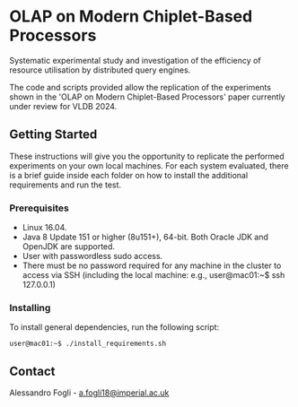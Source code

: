 # OLAP on Modern Chiplet-Based Processors
<a name="readme-top"></a>

Systematic experimental study and investigation of the efficiency of resource utilisation by distributed query engines. 

The code and scripts provided allow the replication of the experiments shown in the 'OLAP on Modern Chiplet-Based Processors' paper currently under review for VLDB 2024.

## Getting Started

These instructions will give you the opportunity to replicate the performed experiments on your own local machines.
For each system evaluated, there is a brief guide inside each folder on how to install the additional requirements and run the test.

### Prerequisites

* Linux 16.04.
* Java 8 Update 151 or higher (8u151+), 64-bit. Both Oracle JDK and OpenJDK are supported.
* User with passwordless sudo access.
* There must be no password required for any machine in the cluster to access via SSH (including the local machine: e.g., user@mac01:~$ ssh 127.0.0.1) 

### Installing

To install general dependencies, run the following script:

    user@mac01:~$ ./install_requirements.sh

## Contact

Alessandro Fogli - a.fogli18@imperial.ac.uk
